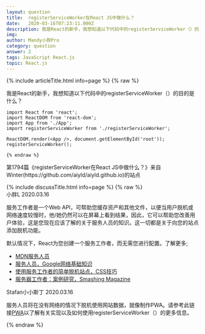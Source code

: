 ```yaml
---
layout: question
title:  registerServiceWorker在React JS中做什么？
date:   2020-03-16T07:23:11.000Z
description: 我是React的新手，我想知道以下代码中的registerServiceWorker（）的目的是什么？import React from 'react...
img: 
author: Mandy小胖Pro
category: question
answer: 2
tags: JavaScript React.js
topic: React.js
---
```

<div class="article-root">
  <div class="article">
    {% include articleTitle.html info=page %}
    {% raw %}
    <div class="article-content"><p><font style="vertical-align: inherit;"><font style="vertical-align: inherit;">我是React的新手，我想知道以下代码中的registerServiceWorker（）的目的是什么？</font></font></p>

<pre><code>import React from 'react';<font></font>
import ReactDOM from 'react-dom';<font></font>
import App from './App';<font></font>
import registerServiceWorker from './registerServiceWorker';<font></font>
<font></font>
ReactDOM.render(&lt;App /&gt;, document.getElementById('root'));<font></font>
registerServiceWorker();<font></font>
</code></pre></div>
    {% endraw %}
  </div>
  <p class="winter_mark">第1794篇《registerServiceWorker在React JS中做什么？》来自Winter(https://github.com/aiyld/aiyld.github.io)的站点</p>
  <div class="discuss-wrapper">
    {% include discussTitle.html info=page %}
    {% raw %}
    <div class="discuss-item">
        <div class="discuss-parent">
          <div class="discuss-meta">
            <span class="discuss-user">小胖L</span>
            <span class="discuss-time">2020.03.16</span>
          </div>
          <div class="discuss-comment"><p><font style="vertical-align: inherit;"><font style="vertical-align: inherit;">服务工作者是一个Web API，可帮助您缓存资产和其他文件，以便当用户脱机或网络速度较慢时，他/她仍然可以在屏幕上看到结果，因此，它可以帮助您改善用户体验，这是您现在应该了解的关于服务人员的知识。</font><font style="vertical-align: inherit;">这一切都是关于向您的站点添加脱机功能。</font></font></p>

<p><font style="vertical-align: inherit;"><font style="vertical-align: inherit;">默认情况下，React为您创建一个服务工作者，而无需您进行配置。</font><font style="vertical-align: inherit;">了解更多;</font></font></p>

<ul>
<li><a href="https://developer.mozilla.org/en-US/docs/Web/API/Service_Worker_API" rel="noreferrer"><font style="vertical-align: inherit;"><font style="vertical-align: inherit;">MDN服务人员</font></font></a></li>
<li><a href="https://developers.google.com/web/fundamentals/primers/service-workers/" rel="noreferrer"><font style="vertical-align: inherit;"><font style="vertical-align: inherit;">服务人员，Google网络基础知识 </font></font></a></li>
<li><a href="https://css-tricks.com/serviceworker-for-offline/" rel="noreferrer"><font style="vertical-align: inherit;"><font style="vertical-align: inherit;">使用服务工作者的简单脱机站点，CSS技巧</font></font></a></li>
<li><a href="https://www.smashingmagazine.com/2016/02/making-a-service-worker/" rel="noreferrer"><font style="vertical-align: inherit;"><font style="vertical-align: inherit;">服务器工作者：案例研究，Smashing Magazine</font></font></a></li>
</ul></div>
        </div></div><div class="discuss-item">
        <div class="discuss-parent">
          <div class="discuss-meta">
            <span class="discuss-user">Stafan小小斯丁</span>
            <span class="discuss-time">2020.03.16</span>
          </div>
          <div class="discuss-comment"><p><font style="vertical-align: inherit;"><font style="vertical-align: inherit;">服务人员将在没有网络的情况下脱机使用网站数据，就像制作PWA。</font><font style="vertical-align: inherit;">请参考此链接</font></font><a href="https://facebook.github.io/create-react-app/docs/making-a-progressive-web-app" rel="nofollow noreferrer"><font style="vertical-align: inherit;"><font style="vertical-align: inherit;">PWA</font></font></a><font style="vertical-align: inherit;"><font style="vertical-align: inherit;">以了解有关实现以及如何使用registerServiceWorker（）的更多信息。</font></font></p></div>
        </div></div>
    {% endraw %}
  </div>
<div>
